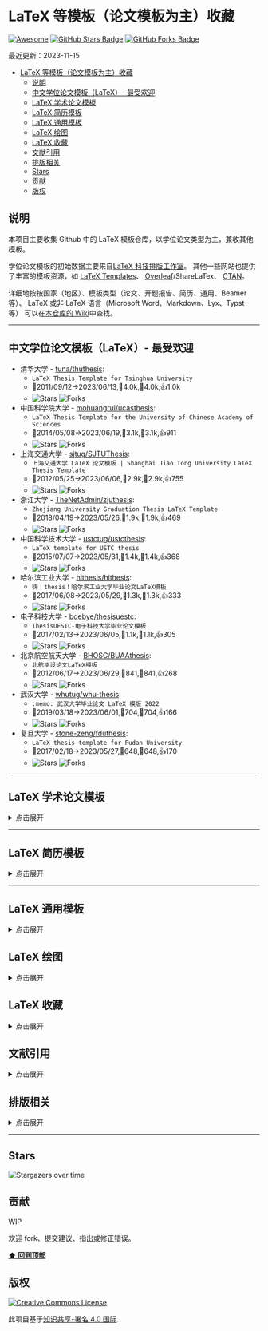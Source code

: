 # LaTeX 等模板（论文模板为主）收藏

[![Awesome](https://awesome.re/badge.svg)](https://github.com/hantang/collection-latex-templates)
[![GitHub Stars Badge](https://img.shields.io/github/stars/hantang/awesome-latex-templates.svg)](https://github.com/hantang/awesome-latex-templates/stargazers)
[![GitHub Forks Badge](https://img.shields.io/github/forks/hantang/awesome-latex-templates.svg)](https://github.com/hantang/awesome-latex-templates/network/members)

<!-- lastmod -->

最近更新：2023-11-15

<!-- toc -->

- [LaTeX 等模板（论文模板为主）收藏](#latex-等模板论文模板为主收藏)
  - [说明](#说明)
  - [中文学位论文模板（LaTeX）- 最受欢迎](#中文学位论文模板latex--最受欢迎)
  - [LaTeX 学术论文模板](#latex-学术论文模板)
  - [LaTeX 简历模板](#latex-简历模板)
  - [LaTeX 通用模板](#latex-通用模板)
  - [LaTeX 绘图](#latex-绘图)
  - [LaTeX 收藏](#latex-收藏)
  - [文献引用](#文献引用)
  - [排版相关](#排版相关)
  - [Stars](#stars)
  - [贡献](#贡献)
  - [版权](#版权)

## 说明

本项目主要收集 Github 中的 LaTeX 模板仓库，以学位论文类型为主，兼收其他模板。

学位论文模板的初始数据主要来自[LaTeX 科技排版工作室](http://www.latexstudio.net/)。
其他一些网站也提供了丰富的模板资源，如
[LaTeX Templates](https://www.latextemplates.com/)、
[Overleaf](https://www.overleaf.com/)/ShareLaTex、
[CTAN](http://ctan.org/)。

详细地按按国家（地区）、模板类型（论文、开题报告、简历、通用、Beamer 等）、
LaTeX 或非 LaTeX 语言（Microsoft Word、Markdown、Lyx、Typst 等）
可以在[本仓库的 Wiki](https://github.com/hantang/awesome-latex-templates/wiki/)中查找。

---

## 中文学位论文模板（LaTeX）- 最受欢迎

- 清华大学 - [tuna/thuthesis](https://github.com/tuna/thuthesis):
  - `LaTeX Thesis Template for Tsinghua University`
  - 🚀2011/09/12→2023/06/13,👀4.0k,🤟4.0k,👍1.0k
  - ![Stars](https://img.shields.io/github/stars/tuna/thuthesis.svg) ![Forks](https://img.shields.io/github/forks/tuna/thuthesis.svg)
- 中国科学院大学 - [mohuangrui/ucasthesis](https://github.com/mohuangrui/ucasthesis):
  - `LaTeX Thesis Template for the University of Chinese Academy of Sciences `
  - 🚀2014/05/08→2023/06/19,👀3.1k,🤟3.1k,👍911
  - ![Stars](https://img.shields.io/github/stars/mohuangrui/ucasthesis.svg) ![Forks](https://img.shields.io/github/forks/mohuangrui/ucasthesis.svg)
- 上海交通大学 - [sjtug/SJTUThesis](https://github.com/sjtug/SJTUThesis):
  - `上海交通大学 LaTeX 论文模板 | Shanghai Jiao Tong University LaTeX Thesis Template`
  - 🚀2012/05/25→2023/06/06,👀2.9k,🤟2.9k,👍755
  - ![Stars](https://img.shields.io/github/stars/sjtug/SJTUThesis.svg) ![Forks](https://img.shields.io/github/forks/sjtug/SJTUThesis.svg)
- 浙江大学 - [TheNetAdmin/zjuthesis](https://github.com/TheNetAdmin/zjuthesis):
  - `Zhejiang University Graduation Thesis LaTeX Template`
  - 🚀2018/04/19→2023/05/26,👀1.9k,🤟1.9k,👍469
  - ![Stars](https://img.shields.io/github/stars/TheNetAdmin/zjuthesis.svg) ![Forks](https://img.shields.io/github/forks/TheNetAdmin/zjuthesis.svg)
- 中国科学技术大学 - [ustctug/ustcthesis](https://github.com/ustctug/ustcthesis):
  - `LaTeX template for USTC thesis`
  - 🚀2015/07/07→2023/05/31,👀1.4k,🤟1.4k,👍368
  - ![Stars](https://img.shields.io/github/stars/ustctug/ustcthesis.svg) ![Forks](https://img.shields.io/github/forks/ustctug/ustcthesis.svg)
- 哈尔滨工业大学 - [hithesis/hithesis](https://github.com/hithesis/hithesis):
  - `嗨！thesis！哈尔滨工业大学毕业论文LaTeX模板`
  - 🚀2017/06/08→2023/05/29,👀1.3k,🤟1.3k,👍333
  - ![Stars](https://img.shields.io/github/stars/hithesis/hithesis.svg) ![Forks](https://img.shields.io/github/forks/hithesis/hithesis.svg)
- 电子科技大学 - [bdebye/thesisuestc](https://github.com/bdebye/thesisuestc):
  - `ThesisUESTC-电子科技大学毕业论文模板`
  - 🚀2017/02/13→2023/06/05,👀1.1k,🤟1.1k,👍305
  - ![Stars](https://img.shields.io/github/stars/bdebye/thesisuestc.svg) ![Forks](https://img.shields.io/github/forks/bdebye/thesisuestc.svg)
- 北京航空航天大学 - [BHOSC/BUAAthesis](https://github.com/BHOSC/BUAAthesis):
  - `北航毕设论文LaTeX模板`
  - 🚀2012/06/17→2023/06/29,👀841,🤟841,👍268
  - ![Stars](https://img.shields.io/github/stars/BHOSC/BUAAthesis.svg) ![Forks](https://img.shields.io/github/forks/BHOSC/BUAAthesis.svg)
- 武汉大学 - [whutug/whu-thesis](https://github.com/whutug/whu-thesis):
  - `:memo: 武汉大学毕业论文 LaTeX 模版 2022`
  - 🚀2019/03/18→2023/06/01,👀704,🤟704,👍166
  - ![Stars](https://img.shields.io/github/stars/whutug/whu-thesis.svg) ![Forks](https://img.shields.io/github/forks/whutug/whu-thesis.svg)
- 复旦大学 - [stone-zeng/fduthesis](https://github.com/stone-zeng/fduthesis):
  - `LaTeX thesis template for Fudan University`
  - 🚀2017/02/18→2023/05/27,👀648,🤟648,👍170
  - ![Stars](https://img.shields.io/github/stars/stone-zeng/fduthesis.svg) ![Forks](https://img.shields.io/github/forks/stone-zeng/fduthesis.svg)

---

## LaTeX 学术论文模板

<details>
  <summary>点击展开</summary>

- [AndreyAkinshin/Russian-Phd-LaTeX-Dissertation-Template](https://github.com/AndreyAkinshin/Russian-Phd-LaTeX-Dissertation-Template):
  - `LaTeX-template for russian Phd thesis`
  - 🚀2012/10/29→2021/12/09,👀1.2k,🤟1.2k,👍611
  - ![Stars](https://img.shields.io/github/stars/AndreyAkinshin/Russian-Phd-LaTeX-Dissertation-Template.svg) ![Forks](https://img.shields.io/github/forks/AndreyAkinshin/Russian-Phd-LaTeX-Dissertation-Template.svg)
- [Pseudomanifold/latex-mimosis](https://github.com/Pseudomanifold/latex-mimosis):
  - `A minimal & modern LaTeX template for your (bachelor's | master's | doctoral) thesis`
  - 🚀2017/05/18→2023/03/20,👀1.1k,🤟1.1k,👍107
  - ![Stars](https://img.shields.io/github/stars/Pseudomanifold/latex-mimosis.svg) ![Forks](https://img.shields.io/github/forks/Pseudomanifold/latex-mimosis.svg)
- [derric/cleanthesis](https://github.com/derric/cleanthesis):
  - `Clean Thesis is a clean, simple, and elegant LaTeX style (or template) for thesis documents.`
  - 🚀2011/06/09→2022/05/31,👀866,🤟866,👍110
  - ![Stars](https://img.shields.io/github/stars/derric/cleanthesis.svg) ![Forks](https://img.shields.io/github/forks/derric/cleanthesis.svg)
- [suchow/Dissertate](https://github.com/suchow/Dissertate):
  - `Beautiful LaTeX dissertation templates.`
  - 🚀2011/04/06→2023/02/18,👀664,🤟664,👍164
  - ![Stars](https://img.shields.io/github/stars/suchow/Dissertate.svg) ![Forks](https://img.shields.io/github/forks/suchow/Dissertate.svg)
- [latextemplates/scientific-thesis-template](https://github.com/latextemplates/scientific-thesis-template):
  - `LaTeX template for Master, Bachelor, Diploma, and Student Theses`
  - 🚀2012/07/09→2023/01/10,👀327,🤟327,👍115
  - ![Stars](https://img.shields.io/github/stars/latextemplates/scientific-thesis-template.svg) ![Forks](https://img.shields.io/github/forks/latextemplates/scientific-thesis-template.svg)
- [Digital-Media/HagenbergThesis](https://github.com/Digital-Media/HagenbergThesis):
  - `Hagenberg LaTeX Thesis Template`
  - 🚀2016/06/10→2023/04/18,👀177,🤟177,👍41
  - ![Stars](https://img.shields.io/github/stars/Digital-Media/HagenbergThesis.svg) ![Forks](https://img.shields.io/github/forks/Digital-Media/HagenbergThesis.svg)
- [zarrabi/thesis-template](https://github.com/zarrabi/thesis-template):
  - `A LaTeX template for typesetting theses in Persian`
  - 🚀2017/08/25→2023/06/17,👀76,🤟76,👍29
  - ![Stars](https://img.shields.io/github/stars/zarrabi/thesis-template.svg) ![Forks](https://img.shields.io/github/forks/zarrabi/thesis-template.svg)
- [sppmg/TW_Thesis_Template](https://github.com/sppmg/TW_Thesis_Template):
  - `The LaTeX Template for TW Thesis 台灣碩博士 LaTeX 論文樣板`
  - 🚀2016/10/12→2022/05/09,👀118,🤟118,👍34
  - ![Stars](https://img.shields.io/github/stars/sppmg/TW_Thesis_Template.svg) ![Forks](https://img.shields.io/github/forks/sppmg/TW_Thesis_Template.svg)
- [WetenSchaap/latex-imitatie](https://github.com/WetenSchaap/latex-imitatie):
  - `Latex class for Dutch PhD-thesis`
  - 🚀2022/04/04→2022/06/17,👀1,🤟1,👍0
  - ![Stars](https://img.shields.io/github/stars/WetenSchaap/latex-imitatie.svg) ![Forks](https://img.shields.io/github/forks/WetenSchaap/latex-imitatie.svg)
- [jorgepiloto/escriba](https://github.com/jorgepiloto/escriba):
  - `Efficiently manage and automate LaTeX based academical works `
  - 🚀2021/09/14→2021/09/16,👀9,🤟9,👍0
  - ![Stars](https://img.shields.io/github/stars/jorgepiloto/escriba.svg) ![Forks](https://img.shields.io/github/forks/jorgepiloto/escriba.svg)
- [jankapunkt/master-thesis](https://github.com/jankapunkt/master-thesis):
  - `LaTex master thesis templates that allow quick publishing as well as custom design.`
  - 🚀2014/05/17→2021/03/09,👀10,🤟10,👍9
  - ![Stars](https://img.shields.io/github/stars/jankapunkt/master-thesis.svg) ![Forks](https://img.shields.io/github/forks/jankapunkt/master-thesis.svg)
- [dimkirt/latex-thesis-template](https://github.com/dimkirt/latex-thesis-template):
  - `Latex template for thesis documents`
  - 🚀2018/07/28→2018/08/06,👀0,🤟0,👍0
  - ![Stars](https://img.shields.io/github/stars/dimkirt/latex-thesis-template.svg) ![Forks](https://img.shields.io/github/forks/dimkirt/latex-thesis-template.svg)
- [tdehaeze/clean-latex-template](https://github.com/tdehaeze/clean-latex-template):
  - `A nice looking LaTeX templace for University reports and thesis`
  - 🚀2017/06/21→2018/04/29,👀8,🤟8,👍4
  - ![Stars](https://img.shields.io/github/stars/tdehaeze/clean-latex-template.svg) ![Forks](https://img.shields.io/github/forks/tdehaeze/clean-latex-template.svg)
- [phretor/cs-phd-dissertation-latex-template](https://github.com/phretor/cs-phd-dissertation-latex-template):
  - `Latex template based on the typographic memoir class for formatting PhD dissertations. Suitable for any areas but devised for computer science researchers.`
  - 🚀2012/05/14→2012/05/14,👀18,🤟18,👍8
  - ![Stars](https://img.shields.io/github/stars/phretor/cs-phd-dissertation-latex-template.svg) ![Forks](https://img.shields.io/github/forks/phretor/cs-phd-dissertation-latex-template.svg)

</details>

---

## LaTeX 简历模板

<details>
  <summary>点击展开</summary>

- [posquit0/Awesome-CV](https://github.com/posquit0/Awesome-CV):
  - `:page_facing_up: Awesome CV is LaTeX template for your outstanding job application`
  - 🚀2015/01/18→2023/06/30,👀19.5k,🤟19.5k,👍4.4k
  - ![Stars](https://img.shields.io/github/stars/posquit0/Awesome-CV.svg) ![Forks](https://img.shields.io/github/forks/posquit0/Awesome-CV.svg)
- [salomonelli/best-resume-ever](https://github.com/salomonelli/best-resume-ever):
  - `:necktie: :briefcase: Build fast :rocket: and easy multiple beautiful resumes and create your best CV ever! Made with Vue and LESS.`
  - 🚀2017/01/30→2023/06/06,👀16.0k,🤟16.0k,👍2.3k
  - ![Stars](https://img.shields.io/github/stars/salomonelli/best-resume-ever.svg) ![Forks](https://img.shields.io/github/forks/salomonelli/best-resume-ever.svg)
- [billryan/resume](https://github.com/billryan/resume):
  - `An elegant \LaTeX\ résumé template. 大陆镜像 https://gods.coding.net/p/resume/git`
  - 🚀2015/05/30→2023/04/30,👀7.5k,🤟7.5k,👍2.3k
  - ![Stars](https://img.shields.io/github/stars/billryan/resume.svg) ![Forks](https://img.shields.io/github/forks/billryan/resume.svg)
- [deedy/Deedy-Resume](https://github.com/deedy/Deedy-Resume):
  - `A one page , two asymmetric column resume template in XeTeX that caters to an undergraduate Computer Science student`
  - 🚀2014/04/30→2022/09/18,👀4.6k,🤟4.6k,👍1.2k
  - ![Stars](https://img.shields.io/github/stars/deedy/Deedy-Resume.svg) ![Forks](https://img.shields.io/github/forks/deedy/Deedy-Resume.svg)
- [sb2nov/resume](https://github.com/sb2nov/resume):
  - `Software developer resume in Latex`
  - 🚀2015/10/11→2023/06/11,👀3.9k,🤟3.9k,👍1.2k
  - ![Stars](https://img.shields.io/github/stars/sb2nov/resume.svg) ![Forks](https://img.shields.io/github/forks/sb2nov/resume.svg)
- [jankapunkt/latexcv](https://github.com/jankapunkt/latexcv):
  - `:necktie: A collection of cv and resume templates written in LaTeX. Leave an issue if your language is not supported!`
  - 🚀2014/06/15→2023/06/16,👀2.3k,🤟2.3k,👍494
  - ![Stars](https://img.shields.io/github/stars/jankapunkt/latexcv.svg) ![Forks](https://img.shields.io/github/forks/jankapunkt/latexcv.svg)
- [dnl-blkv/mcdowell-cv](https://github.com/dnl-blkv/mcdowell-cv):
  - `A Nice-looking CV template made into LaTeX`
  - 🚀2015/12/14→2022/08/22,👀1.6k,🤟1.6k,👍662
  - ![Stars](https://img.shields.io/github/stars/dnl-blkv/mcdowell-cv.svg) ![Forks](https://img.shields.io/github/forks/dnl-blkv/mcdowell-cv.svg)
- [mszep/pandoc_resume](https://github.com/mszep/pandoc_resume):
  - `The Markdown Resume`
  - 🚀2014/07/09→2023/05/10,👀1.4k,🤟1.4k,👍703
  - ![Stars](https://img.shields.io/github/stars/mszep/pandoc_resume.svg) ![Forks](https://img.shields.io/github/forks/mszep/pandoc_resume.svg)
- [bamos/cv](https://github.com/bamos/cv):
  - ` `
  - 🚀2013/12/29→2023/06/18,👀383,🤟383,👍131
  - ![Stars](https://img.shields.io/github/stars/bamos/cv.svg) ![Forks](https://img.shields.io/github/forks/bamos/cv.svg)
- [zachscrivena/simple-resume-cv](https://github.com/zachscrivena/simple-resume-cv):
  - `Template for a simple resume or curriculum vitae (CV), in XeLaTeX.`
  - 🚀2014/11/09→2021/04/05,👀431,🤟431,👍140
  - ![Stars](https://img.shields.io/github/stars/zachscrivena/simple-resume-cv.svg) ![Forks](https://img.shields.io/github/forks/zachscrivena/simple-resume-cv.svg)
- [cies/resume](https://github.com/cies/resume):
  - `My resume as a PDF including the well commented LaTeX source and build instructions.`
  - 🚀2011/02/25→2018/06/04,👀385,🤟385,👍67
  - ![Stars](https://img.shields.io/github/stars/cies/resume.svg) ![Forks](https://img.shields.io/github/forks/cies/resume.svg)
- [sc932/resume](https://github.com/sc932/resume):
  - `My CV/resume in LaTeX.`
  - 🚀2011/09/19→2016/10/09,👀493,🤟493,👍133
  - ![Stars](https://img.shields.io/github/stars/sc932/resume.svg) ![Forks](https://img.shields.io/github/forks/sc932/resume.svg)

</details>

---

## LaTeX 通用模板

<details>
  <summary>点击展开</summary>

- [ElegantLaTeX/ElegantBook](https://github.com/ElegantLaTeX/ElegantBook):
  - `Elegant LaTeX Template for Books`
  - 🚀2019/01/15→2022/12/31,👀1.7k,🤟1.7k,👍344
  - ![Stars](https://img.shields.io/github/stars/ElegantLaTeX/ElegantBook.svg) ![Forks](https://img.shields.io/github/forks/ElegantLaTeX/ElegantBook.svg)
- [fmarotta/kaobook](https://github.com/fmarotta/kaobook):
  - `A LaTeX class for books, reports or theses based on https://github.com/kenohori/thesis and https://github.com/Tufte-LaTeX/tufte-latex.`
  - 🚀2019/01/07→2023/05/29,👀675,🤟675,👍127
  - ![Stars](https://img.shields.io/github/stars/fmarotta/kaobook.svg) ![Forks](https://img.shields.io/github/forks/fmarotta/kaobook.svg)
- [annProg/PanBook](https://github.com/annProg/PanBook):
  - `Pandoc LaTeX，Epub模板，用于生成书籍，幻灯片(beamer)，简历，论文等（cv, thesis, ebook,beamer)`
  - 🚀2015/06/11→2023/03/22,👀231,🤟231,👍26
  - ![Stars](https://img.shields.io/github/stars/annProg/PanBook.svg) ![Forks](https://img.shields.io/github/forks/annProg/PanBook.svg)
- [alexpovel/latex-cookbook](https://github.com/alexpovel/latex-cookbook):
  - `A comprehensive LaTeX template with examples for theses, books and more, employing the 'latest and greatest' (UTF8, glossaries, fonts, ...). The PDF artifact is built using CI/CD, with a Python testing framework.`
  - 🚀2019/05/02→2023/07/01,👀171,🤟171,👍15
  - ![Stars](https://img.shields.io/github/stars/alexpovel/latex-cookbook.svg) ![Forks](https://img.shields.io/github/forks/alexpovel/latex-cookbook.svg)
- [rorygregson/OSCOLA-LaTeX-Template](https://github.com/rorygregson/OSCOLA-LaTeX-Template):
  - `A LaTeX template using the OSCOLA referencing system, intended for law theses, articles, and books.`
  - 🚀2019/06/21→2022/08/09,👀8,🤟8,👍1
  - ![Stars](https://img.shields.io/github/stars/rorygregson/OSCOLA-LaTeX-Template.svg) ![Forks](https://img.shields.io/github/forks/rorygregson/OSCOLA-LaTeX-Template.svg)
- [thesfinox/latex-commons](https://github.com/thesfinox/latex-commons):
  - `Common custom commands and classes in LaTeX`
  - 🚀2020/06/10→2023/05/16,👀1,🤟1,👍0
  - ![Stars](https://img.shields.io/github/stars/thesfinox/latex-commons.svg) ![Forks](https://img.shields.io/github/forks/thesfinox/latex-commons.svg)

</details>

## LaTeX 绘图

<details>
  <summary>点击展开</summary>

- [xinychen/awesome-latex-drawing](https://github.com/xinychen/awesome-latex-drawing):
  - `Drawing Bayesian networks, graphical models, tensors, and technical frameworks and illustrations in LaTeX.`
  - 🚀2019/01/11→2023/03/31,👀1.1k,🤟1.1k,👍147
  - ![Stars](https://img.shields.io/github/stars/xinychen/awesome-latex-drawing.svg) ![Forks](https://img.shields.io/github/forks/xinychen/awesome-latex-drawing.svg)
- [xinychen/academic-drawing](https://github.com/xinychen/academic-drawing):
  - `Providing codes (including Matlab and Python) for visualizing numerical experiment results.`
  - 🚀2018/06/14→2019/09/27,👀172,🤟172,👍40
  - ![Stars](https://img.shields.io/github/stars/xinychen/academic-drawing.svg) ![Forks](https://img.shields.io/github/forks/xinychen/academic-drawing.svg)

</details>

## LaTeX 收藏

<details>
  <summary>点击展开</summary>

- [martinbjeldbak/ultimate-beamer-theme-list](https://github.com/martinbjeldbak/ultimate-beamer-theme-list):
  - `A collection of Beamer themes from the community`
  - 🚀2014/09/16→2023/05/31,👀1.0k,🤟1.0k,👍106
  - ![Stars](https://img.shields.io/github/stars/martinbjeldbak/ultimate-beamer-theme-list.svg) ![Forks](https://img.shields.io/github/forks/martinbjeldbak/ultimate-beamer-theme-list.svg)
- [dustinvtran/latex-templates](https://github.com/dustinvtran/latex-templates):
  - `A collection of LaTeX templates used for research, courses, and miscellanea.`
  - 🚀2014/09/27→2021/05/28,👀707,🤟707,👍157
  - ![Stars](https://img.shields.io/github/stars/dustinvtran/latex-templates.svg) ![Forks](https://img.shields.io/github/forks/dustinvtran/latex-templates.svg)
- [XiangyunHuang/awesome-beamers](https://github.com/XiangyunHuang/awesome-beamers):
  - `beamer template collection`
  - 🚀2017/06/11→2019/06/14,👀213,🤟213,👍76
  - ![Stars](https://img.shields.io/github/stars/XiangyunHuang/awesome-beamers.svg) ![Forks](https://img.shields.io/github/forks/XiangyunHuang/awesome-beamers.svg)
  
</details>

## 文献引用

<details>
  <summary>点击展开</summary>

- [redleafnew/Chinese-STD-GB-T-7714-related-csl](https://github.com/redleafnew/Chinese-STD-GB-T-7714-related-csl):
  - `GB/T 7714相关的csl以及Zotero使用技巧及教程。`
  - 🚀2020/12/16→2023/07/02,👀2.8k,🤟2.8k,👍649
  - ![Stars](https://img.shields.io/github/stars/redleafnew/Chinese-STD-GB-T-7714-related-csl.svg) ![Forks](https://img.shields.io/github/forks/redleafnew/Chinese-STD-GB-T-7714-related-csl.svg)
- [zepinglee/gbt7714-bibtex-style](https://github.com/zepinglee/gbt7714-bibtex-style):
  - `GB/T 7714-2015 BibTeX Style`
  - 🚀2016/03/19→2023/06/09,👀932,🤟932,👍187
  - ![Stars](https://img.shields.io/github/stars/zepinglee/gbt7714-bibtex-style.svg) ![Forks](https://img.shields.io/github/forks/zepinglee/gbt7714-bibtex-style.svg)
- [hushidong/biblatex-gb7714-2015](https://github.com/hushidong/biblatex-gb7714-2015):
  - `A biblatex implementation of the GB/T7714-2015 bibliography style  || GB/T 7714-2015 参考文献著录和标注的biblatex样式包`
  - 🚀2016/10/12→2023/05/27,👀631,🤟631,👍76
  - ![Stars](https://img.shields.io/github/stars/hushidong/biblatex-gb7714-2015.svg) ![Forks](https://img.shields.io/github/forks/hushidong/biblatex-gb7714-2015.svg)

</details>

## 排版相关

<details>
  <summary>点击展开</summary>

- [sparanoid/chinese-copywriting-guidelines](https://github.com/sparanoid/chinese-copywriting-guidelines):
  - `Chinese copywriting guidelines for better written communication／中文文案排版指北`
  - 🚀2014/03/17→2023/03/13,👀12.9k,🤟12.9k,👍1.8k
  - ![Stars](https://img.shields.io/github/stars/sparanoid/chinese-copywriting-guidelines.svg) ![Forks](https://img.shields.io/github/forks/sparanoid/chinese-copywriting-guidelines.svg)
- [Haixing-Hu/typesetting-standard](https://github.com/Haixing-Hu/typesetting-standard):
  - `中文排版所需遵循的标准和规范`
  - 🚀2013/09/15→2020/06/16,👀619,🤟619,👍103
  - ![Stars](https://img.shields.io/github/stars/Haixing-Hu/typesetting-standard.svg) ![Forks](https://img.shields.io/github/forks/Haixing-Hu/typesetting-standard.svg)
- [W3C-中文排版需求](https://www.w3.org/TR/clreq/)

> 以上大部分是建议和参考，其中有一些其实是不合理的，
> 譬如一些人建议的中英文之间加上空格。
>
> 排版某种程度而言是个性化的，个人审美与趣味。
> 理论上在纸张上任意的文字和符号书写都能得到合适的印刷（电子）排版，但似乎缺少提纲挈领的方案。

</details>

---

## Stars

![Stargazers over time](https://starchart.cc/hantang/latex-templates.svg)

## 贡献

WIP

欢迎 fork、提交建议、指出或修正错误。

**[⬆ 回到顶部](#latex模板集合)**

## 版权

[![Creative Commons License](https://i.creativecommons.org/l/by/4.0/88x31.png)](https://creativecommons.org/licenses/by/4.0/)

此项目基于[知识共享-署名 4.0 国际](https://creativecommons.org/licenses/by/4.0/).
